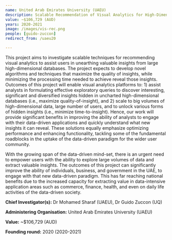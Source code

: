 ```yaml
---
name: United Arab Emirates University (UAEU)
description: Scalable Recommendation of Visual Analytics for High-Dimensional Data
value: ~$106,729 (AUD)
years: 2020-2021
image: /images/vis-rec.png
people: [guido-zuccon]
redirect_from: /uaeu20

---
```


This project aims to investigate scalable techniques for recommending visual analytics to assist users in unearthing valuable insights from large high-dimensional databases. The project expects to develop novel algorithms and techniques that maximize the quality of insights, while minimizing the processing time needed to achieve reveal those insights. Outcomes of this project will enable visual analytics platforms to: 1) assist analysts in formulating effective exploratory queries to discover interesting, significant and diversified insights hidden in uncharted high-dimensional databases (i.e., maximize quality-of-insight), and 2) scale to big volumes of high-dimensional data, large number of users, and to unlock various forms of hidden insights (i.e., minimize time-to-insight). Hence, our work will provide significant benefits in improving the ability of analysts to engage with their data-driven applications and quickly understand what new insights it can reveal. These solutions equally emphasize optimizing performance and enhancing functionality, tackling some of the fundamental roadblocks in the uptake of the data-driven paradigm for the wider user community.

With the growing span of the data-driven mind-set, there is an urgent need to empower users with the ability to explore large volumes of data and extract valuable insights. The outcomes of this project can significantly improve the ability of individuals, business, and government in the UAE, to engage with that new data-driven paradigm. This has far reaching national benefits due to the increased capacity for extracting value in data-intensive application areas such as commerce, finance, health, and even on daily life activities of the data-driven society.

**Chief Investigator(s):** Dr Mohamed Sharaf (UAEU), Dr Guido Zuccon (UQ)

**Administering Organisation:** United Arab Emirates University (UAEU)

**Value:** ~$106,729 (AUD)

**Founding round:** 2020 (2020-2021)


